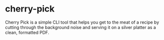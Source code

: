 # cherry-pick
 Cherry Pick is a simple CLI tool that helps you get to the meat of a recipe by cutting through the background noise and serving it on a silver platter as a clean, formatted PDF.

